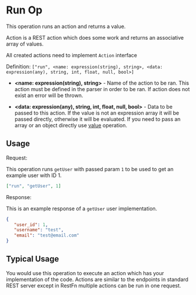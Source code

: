 # Run Op

This operation runs an action and returns a value.

Action is a REST action which does some work and returns an associative array of values.

All created actions need to implement `Action` interface

Definition: `["run", <name: expression(string), string>, <data: expression(any), string, int, float, null, bool>]`

* __&lt;name: expression(string), string&gt;__ - Name of the action to be ran. 
This action must be defined in the parser in order to be ran. If action does not exist an error will be thrown.

* __&lt;data: expression(any), string, int, float, null, bool&gt;__ - Data to be passed to this action. If the
value is not an expression array it will be passed directly, otherwise it will be evaluated. If you need to pass
an array or an object directly use [value](value.md) operation.

## Usage


Request:

This operation runs `getUser` with passed param `1` to be used to get an example user with ID 1.

```json
["run", "getUser", 1]
```


Response:

This is an example response of a `getUser` user implementation.

```json
{
   "user_id": 1,
   "username": "test",
   "email": "test@email.com"
}
```


## Typical Usage

You would use this operation to execute an action which has your implementation of the code. Actions are similar to the
endpoints in standard REST server except in RestFn multiple actions can be run in one request.